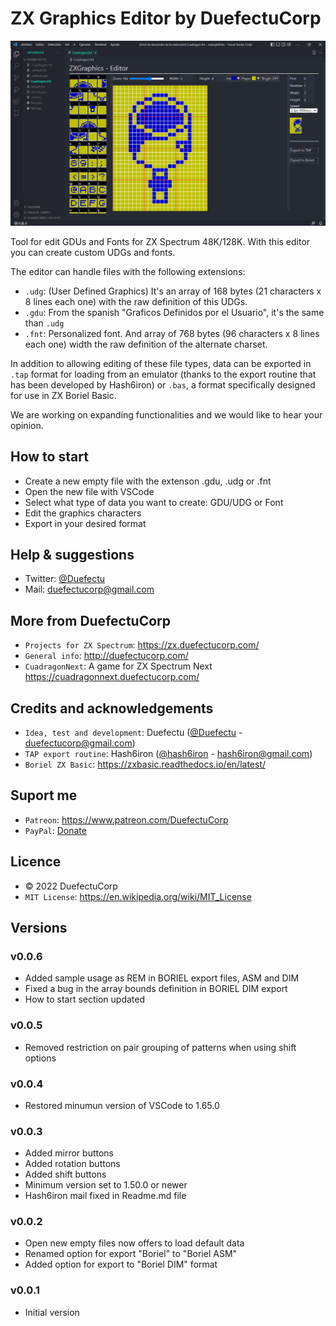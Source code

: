 # ZX Graphics Editor by DuefectuCorp

![ZX Graphics ](documentation/example.png)

Tool for edit GDUs and Fonts for ZX Spectrum 48K/128K. With this editor you can create custom UDGs and fonts.

The editor can handle files with the following extensions:

- `.udg`: (User Defined Graphics) It's an array of 168 bytes (21 characters x 8 lines each one) with the raw definition of this UDGs.
- `.gdu`: From the spanish "Graficos Definidos por el Usuario", it's the same than `.udg` 
- `.fnt`: Personalized font. And array of 768 bytes (96 characters x 8 lines each one) width the raw definition of the alternate charset.

In addition to allowing editing of these file types, data can be exported in `.tap` format for loading from an emulator (thanks to the export routine that has been developed by Hash6iron) or `.bas`, a format specifically designed for use in ZX Boriel Basic.

We are working on expanding functionalities and we would like to hear your opinion.

## How to start
- Create a new empty file with the extenson .gdu, .udg or .fnt
- Open the new file with VSCode
- Select what type of data you want to create: GDU/UDG or Font
- Edit the graphics characters
- Export in your desired format

## Help & suggestions
- Twitter: [@Duefectu](https://twitter.com/duefectu)
- Mail: duefectucorp@gmail.com

## More from DuefectuCorp
- `Projects for ZX Spectrum`: https://zx.duefectucorp.com/
- `General info`: http://duefectucorp.com/
- `CuadragonNext`: A game for ZX Spectrum Next https://cuadragonnext.duefectucorp.com/

## Credits and acknowledgements
- `Idea, test and development`:  Duefectu ([@Duefectu](https://twitter.com/duefectu) - duefectucorp@gmail.com)
- `TAP export routine`: Hash6iron ([@hash6iron](https://twitter.com/hash6iron) - hash6iron@gmail.com)
- `Boriel ZX Basic`: https://zxbasic.readthedocs.io/en/latest/

## Suport me
- `Patreon`: https://www.patreon.com/DuefectuCorp
- `PayPal`: [Donate](https://www.paypal.com/donate/?business=P379443S9HQKW&no_recurring=0&item_name=Support+ZX+DuefectuCorp&currency_code=EUR)

## Licence
- © 2022 DuefectuCorp
- `MIT License`: https://en.wikipedia.org/wiki/MIT_License

## Versions
### v0.0.6
- Added sample usage as REM in BORIEL export files, ASM and DIM
- Fixed a bug in the array bounds definition in BORIEL DIM export
- How to start section updated
### v0.0.5
- Removed restriction on pair grouping of patterns when using shift options
### v0.0.4
- Restored minumun version of VSCode to 1.65.0
### v0.0.3
- Added mirror buttons
- Added rotation buttons
- Added shift buttons
- Minimum version set to 1.50.0 or newer
- Hash6iron mail fixed in Readme.md file
### v0.0.2
- Open new empty files now offers to load default data
- Renamed option for export "Boriel" to "Boriel ASM"
- Added option for export to "Boriel DIM" format
### v0.0.1
- Initial version
